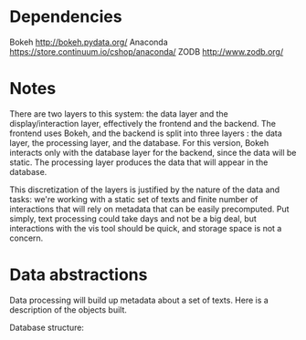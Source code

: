 Dependencies
============

Bokeh <http://bokeh.pydata.org/>
Anaconda <https://store.continuum.io/cshop/anaconda/>
ZODB <http://www.zodb.org/>

Notes
=====

There are two layers to this system: the data layer and the display/interaction layer, effectively the frontend and the backend. The frontend uses Bokeh, and the backend is split into three layers : the data layer, the processing layer, and the database. For this version, Bokeh interacts only with the database layer for the backend, since the data will be static. The processing layer produces the data that will appear in the database.

This discretization of the layers is justified by the nature of the data and tasks: we're working with a static set of texts and finite number of interactions that will rely on metadata that can be easily precomputed. Put simply, text processing could take days and not be a big deal, but interactions with the vis tool should be quick, and storage space is not a concern.

Data abstractions
=================

Data processing will build up metadata about a set of texts. Here is a description of the objects built.

Database structure:
